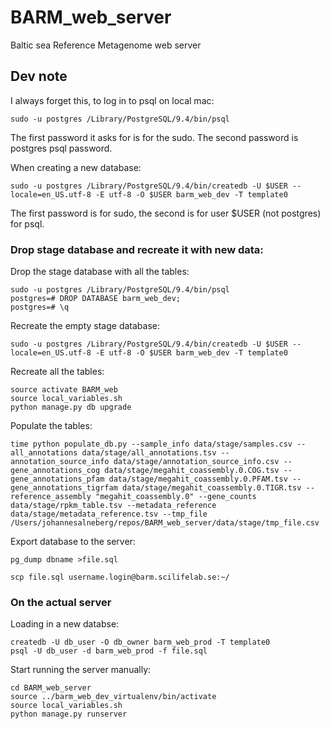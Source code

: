 # BARM_web_server
Baltic sea Reference Metagenome web server

## Dev note
I always forget this, to log in to psql on local mac:

    sudo -u postgres /Library/PostgreSQL/9.4/bin/psql

The first password it asks for is for the sudo. The second password is postgres psql password.

When creating a new database:

    sudo -u postgres /Library/PostgreSQL/9.4/bin/createdb -U $USER --locale=en_US.utf-8 -E utf-8 -O $USER barm_web_dev -T template0

The first password is for sudo, the second is for user $USER (not postgres) for psql.


### Drop stage database and recreate it with new data:
Drop the stage database with all the tables:

    sudo -u postgres /Library/PostgreSQL/9.4/bin/psql
    postgres=# DROP DATABASE barm_web_dev;
    postgres=# \q

Recreate the empty stage database:

    sudo -u postgres /Library/PostgreSQL/9.4/bin/createdb -U $USER --locale=en_US.utf-8 -E utf-8 -O $USER barm_web_dev -T template0

Recreate all the tables:

    source activate BARM_web
    source local_variables.sh
    python manage.py db upgrade

Populate the tables:

    time python populate_db.py --sample_info data/stage/samples.csv --all_annotations data/stage/all_annotations.tsv --annotation_source_info data/stage/annotation_source_info.csv --gene_annotations_cog data/stage/megahit_coassembly.0.COG.tsv --gene_annotations_pfam data/stage/megahit_coassembly.0.PFAM.tsv --gene_annotations_tigrfam data/stage/megahit_coassembly.0.TIGR.tsv --reference_assembly "megahit_coassembly.0" --gene_counts data/stage/rpkm_table.tsv --metadata_reference data/stage/metadata_reference.tsv --tmp_file /Users/johannesalneberg/repos/BARM_web_server/data/stage/tmp_file.csv


Export database to the server:

    pg_dump dbname >file.sql

    scp file.sql username.login@barm.scilifelab.se:~/

### On the actual server
Loading in a new databse:

    createdb -U db_user -O db_owner barm_web_prod -T template0
    psql -U db_user -d barm_web_prod -f file.sql

Start running the server manually:

    cd BARM_web_server
    source ../barm_web_dev_virtualenv/bin/activate
    source local_variables.sh
    python manage.py runserver

